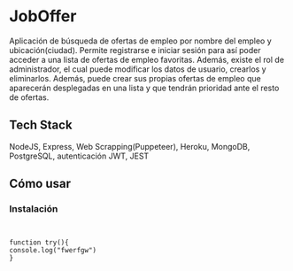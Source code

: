 # JobOffer
Aplicación de búsqueda de ofertas de empleo por nombre del empleo y ubicación(ciudad). Permite registrarse e iniciar sesión para así poder acceder a una lista de ofertas de empleo favoritas. Además, existe el rol de administrador, el cual puede modificar los datos de usuario, crearlos y eliminarlos. Además, puede crear sus propias ofertas de empleo que aparecerán desplegadas en una lista y que tendrán prioridad ante el resto de ofertas.
<h2>Tech Stack</h2>
NodeJS, Express, Web Scrapping(Puppeteer), Heroku, MongoDB, PostgreSQL, autenticación JWT, JEST
<h2>Cómo usar</h2>
<h3>Instalación</h3>

```


function try(){
console.log("fwerfgw")
}



```
